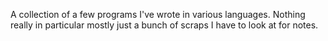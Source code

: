 A collection of a few programs I've wrote in various languages. Nothing really in particular mostly just a bunch of scraps I have to look at for notes.
